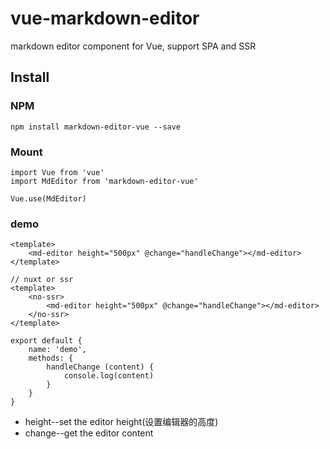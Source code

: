 # vue-markdown-editor

markdown editor component for Vue, support SPA and SSR

## Install

### NPM
```
npm install markdown-editor-vue --save
```

### Mount
```
import Vue from 'vue'
import MdEditor from 'markdown-editor-vue'

Vue.use(MdEditor)
```

### demo
```
<template>
    <md-editor height="500px" @change="handleChange"></md-editor>
</template>

// nuxt or ssr
<template>
    <no-ssr>
        <md-editor height="500px" @change="handleChange"></md-editor>
    </no-ssr>
</template>

export default {
    name: 'demo',
    methods: {
        handleChange (content) {
            console.log(content)
        }
    }
}

```
- height--set the editor height(设置编辑器的高度) 
- change--get the editor content